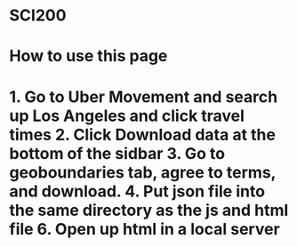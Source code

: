 # SCI200
<h1>How to use this page<h1>
1. Go to Uber Movement and search up Los Angeles and click travel times
2. Click Download data at the bottom of the sidbar
3. Go to geoboundaries tab, agree to terms, and download.
4. Put json file into the same directory as the js and html file
6. Open up html in a local server
